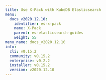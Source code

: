 ```yaml
---
title: Use X-Pack with KubeDB Elasticsearch
menu:
  docs_v2020.12.10:
    identifier: es-x-pack
    name: X-Pack
    parent: es-elasticsearch-guides
    weight: 55
menu_name: docs_v2020.12.10
info:
  cli: v0.15.2
  community: v0.15.2
  enterprise: v0.2.2
  installer: v0.15.2
  version: v2020.12.10
---
```


